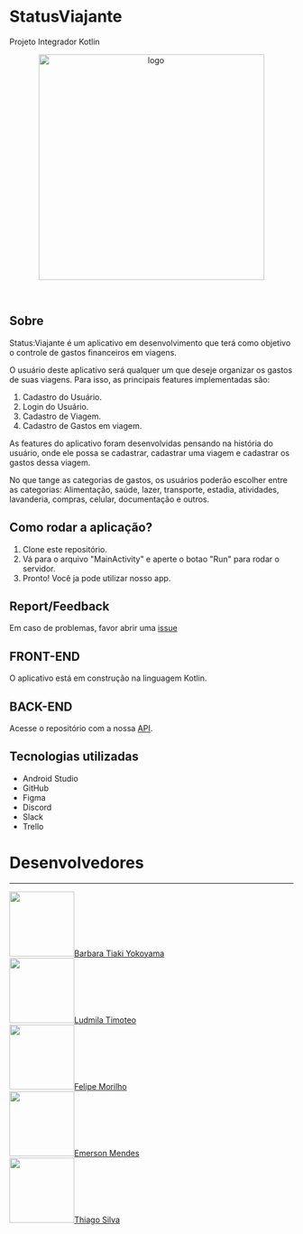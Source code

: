 # StatusViajante
Projeto Integrador Kotlin

<p align="center">
  <img src="https://github.com/felipemorilho/statusViajanteFront/blob/documentacao/public/logo.png" alt="logo" width="400" />
</p>
<br>


## Sobre

Status:Viajante é um aplicativo em desenvolvimento que terá como objetivo o controle de gastos financeiros em viagens.

O usuário deste aplicativo será qualquer um que deseje organizar os gastos de suas viagens. Para isso, as principais features implementadas são:

1. Cadastro do Usuário.
2. Login do Usuário.
3. Cadastro de Viagem.
4. Cadastro de Gastos em viagem.


As features do aplicativo foram desenvolvidas pensando na história do usuário,
onde ele possa se cadastrar, cadastrar uma viagem e cadastrar os gastos dessa viagem.

No que tange as categorias de gastos, os usuários poderão escolher entre as categorias: 
Alimentação, saúde, lazer, transporte, estadia, atividades, lavanderia, compras, celular,
documentação e outros.

## Como rodar a aplicação?

1. Clone este repositório.
2. Vá para o arquivo "MainActivity" e aperte o botao "Run" para rodar o servidor.
3. Pronto! Você ja pode utilizar nosso app.

## Report/Feedback

Em caso de problemas, favor abrir uma [issue](https://github.com/felipemorilho/StatusViajante/issues)

## FRONT-END

O aplicativo está em construção na linguagem Kotlin.


## BACK-END 

Acesse o repositório com a nossa [API](https://github.com/felipemorilho/StatusViajante).

## Tecnologias utilizadas
 
- Android Studio
- GitHub
- Figma
- Discord
- Slack
- Trello

# Desenvolvedores
______________

<img src="https://avatars.githubusercontent.com/u/95004294?v=4" width=115>[Barbara Tiaki Yokoyama](https://github.com/TikYokoyama)</br>
<img src="https://avatars.githubusercontent.com/u/83282963?v=4" width=115>[Ludmila Timoteo](https://github.com/Ludmilact)</br>
<img src="https://avatars.githubusercontent.com/u/103529867?v=4" width=115>[Felipe Morilho](https://github.com/felipemorilho)</br>
<img src="https://avatars.githubusercontent.com/u/97401294?v=4" width=115>[Emerson Mendes](https://github.com/DevMendesc)</br>
<img src="https://avatars.githubusercontent.com/u/84872496?v=4" width=115>[Thiago Silva](https://github.com/ThiagoCamelo1999)</br>
